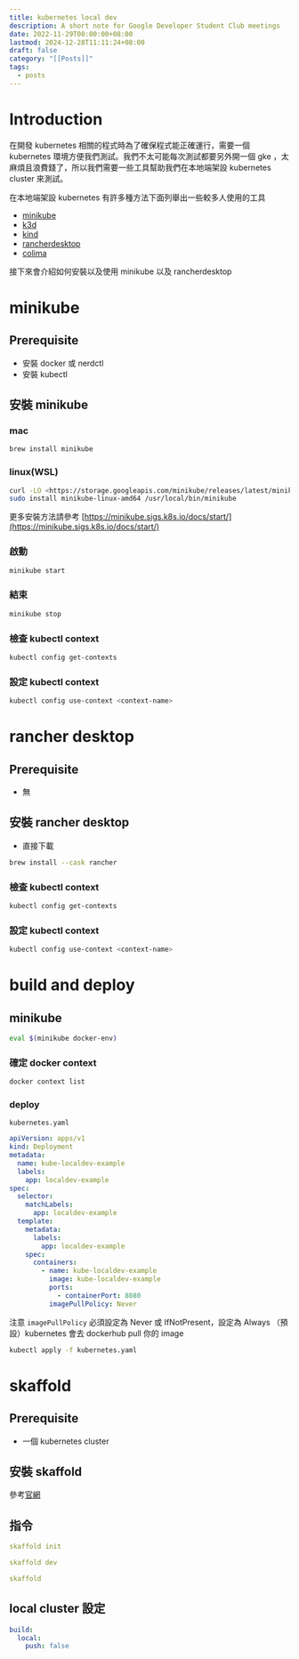 ```yaml
---
title: kubernetes local dev
description: A short note for Google Developer Student Club meetings
date: 2022-11-29T00:00:00+08:00
lastmod: 2024-12-28T11:11:24+08:00
draft: false
category: "[[Posts]]"
tags:
  - posts
---
```

# Introduction

在開發 kubernetes 相關的程式時為了確保程式能正確運行，需要一個 kubernetes 環境方便我們測試。我們不太可能每次測試都要另外開一個 gke ，太麻煩且浪費錢了，所以我們需要一些工具幫助我們在本地端架設 kubernetes cluster 來測試。

在本地端架設 kubernetes 有許多種方法下面列舉出一些較多人使用的工具

- [minikube](https://minikube.sigs.k8s.io/docs/)
- [k3d](https://k3d.io/)
- [kind](https://kind.sigs.k8s.io)
- [rancherdesktop](https://rancherdesktop.io)
- [colima](https://github.com/abiosoft/colima)

接下來會介紹如何安裝以及使用 minikube 以及 rancherdesktop

# minikube

## Prerequisite

- 安裝 docker 或 nerdctl
- 安裝 kubectl

## 安裝 minikube

### mac

```bash
brew install minikube
```

### linux(WSL)

```bash
curl -LO <https://storage.googleapis.com/minikube/releases/latest/minikube-linux-amd64>
sudo install minikube-linux-amd64 /usr/local/bin/minikube
```

更多安裝方法請參考 [https://minikube.sigs.k8s.io/docs/start/](https://minikube.sigs.k8s.io/docs/start/)

### 啟動

```bash
minikube start
```

### 結束

```bash
minikube stop
```

### 檢查 kubectl context

```bash
kubectl config get-contexts
```

### 設定 kubectl context

```bash
kubectl config use-context <context-name>
```

# rancher desktop

## Prerequisite

- 無

## 安裝 rancher desktop

- 直接下載

```bash
brew install --cask rancher
```

### 檢查 kubectl context

```bash
kubectl config get-contexts
```

### 設定 kubectl context

```bash
kubectl config use-context <context-name>
```

# build and deploy

## minikube

```bash
eval $(minikube docker-env)
```

### 確定 docker context

```bash
docker context list
```

### deploy

`kubernetes.yaml`

```yaml
apiVersion: apps/v1
kind: Deployment
metadata:
  name: kube-localdev-example
  labels:
    app: localdev-example
spec:
  selector:
    matchLabels:
      app: localdev-example
  template:
    metadata:
      labels:
        app: localdev-example
    spec:
      containers:
        - name: kube-localdev-example
          image: kube-localdev-example
          ports:
            - containerPort: 8080
          imagePullPolicy: Never
```

注意 `imagePullPolicy` 必須設定為 Never 或 IfNotPresent，設定為 Always （預設）kubernetes 會去 dockerhub pull 你的 image

```bash
kubectl apply -f kubernetes.yaml
```

# skaffold

## Prerequisite

- 一個 kubernetes cluster

## 安裝 skaffold

參考[官網](https://skaffold.dev/docs/install/)

## 指令

```yaml
skaffold init
```

```yaml
skaffold dev
```

```yaml
skaffold
```

## local cluster 設定

```yaml
build:
  local:
    push: false
```